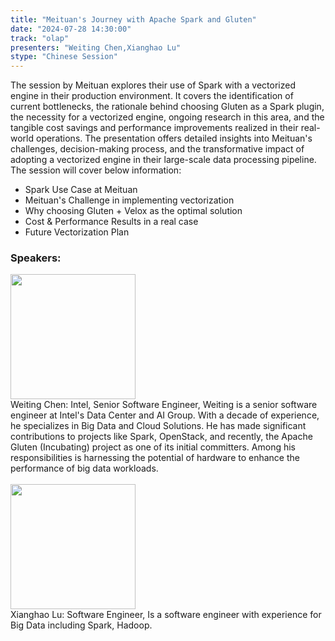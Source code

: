 ```yaml
---
title: "Meituan's Journey with Apache Spark and Gluten"
date: "2024-07-28 14:30:00" 
track: "olap"
presenters: "Weiting Chen,Xianghao Lu"
stype: "Chinese Session"
---
```

The session by Meituan explores their use of Spark with a vectorized engine in their production environment. It covers the identification of current bottlenecks, the rationale behind choosing Gluten as a Spark plugin, the necessity for a vectorized engine, ongoing research in this area, and the tangible cost savings and performance improvements realized in their real-world operations. The presentation offers detailed insights into Meituan's challenges, decision-making process, and the transformative impact of adopting a vectorized engine in their large-scale data processing pipeline. The session will cover below information:
- Spark Use Case at Meituan
- Meituan's Challenge in implementing vectorization
- Why choosing Gluten + Velox as the optimal solution
- Cost & Performance Results in a real case
- Future Vectorization Plan
 ### Speakers: 
 <img src="https://sessionize.com/image/e235-400o400o1-KjhshizwVAnsatfkEDJsxo.png" width="200" /><br>Weiting Chen: Intel, Senior Software Engineer, Weiting is a senior software engineer at Intel's Data Center and AI Group. With a decade of experience, he specializes in Big Data and Cloud Solutions. He has made significant contributions to projects like Spark, OpenStack, and recently, the Apache Gluten (Incubating) project as one of its initial committers. Among his responsibilities is harnessing the potential of hardware to enhance the performance of big data workloads.
 <br><br><img src="https://sessionize.com/image/1c57-400o400o1-aFgAZbcPDCcjP2NBKYL4Ju.jpg" width="200" /><br>Xianghao Lu: Software Engineer, Is a software engineer with experience for Big Data including Spark, Hadoop.
 <br><br>